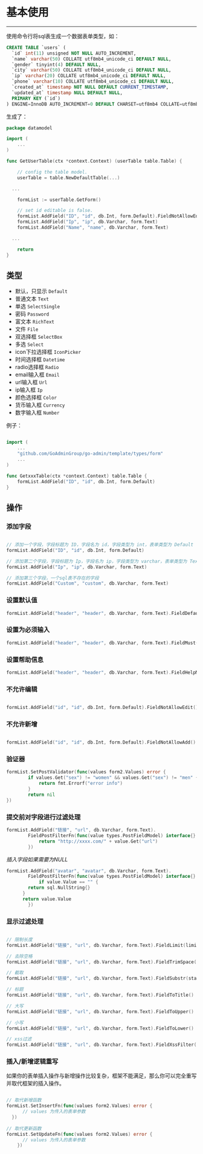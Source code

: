 # 基本使用
---

使用命令行将sql表生成一个数据表单类型，如：

```sql
CREATE TABLE `users` (
  `id` int(11) unsigned NOT NULL AUTO_INCREMENT,
  `name` varchar(50) COLLATE utf8mb4_unicode_ci DEFAULT NULL,
  `gender` tinyint(4) DEFAULT NULL,
  `city` varchar(50) COLLATE utf8mb4_unicode_ci DEFAULT NULL,
  `ip` varchar(20) COLLATE utf8mb4_unicode_ci DEFAULT NULL,
  `phone` varchar(10) COLLATE utf8mb4_unicode_ci DEFAULT NULL,
  `created_at` timestamp NOT NULL DEFAULT CURRENT_TIMESTAMP,
  `updated_at` timestamp NULL DEFAULT NULL,
  PRIMARY KEY (`id`)
) ENGINE=InnoDB AUTO_INCREMENT=0 DEFAULT CHARSET=utf8mb4 COLLATE=utf8mb4_unicode_ci;
```

生成了：

```go
package datamodel

import (
	...
)

func GetUserTable(ctx *context.Context) (userTable table.Table) {

	// config the table model.
	userTable = table.NewDefaultTable(...)

  ...

	formList := userTable.GetForm()

	// set id editable is false.
	formList.AddField("ID", "id", db.Int, form.Default).FieldNotAllowEdit()
	formList.AddField("Ip", "ip", db.Varchar, form.Text)
	formList.AddField("Name", "name", db.Varchar, form.Text)

  ...

	return
}
```

## 类型

- 默认，只显示 ```Default```
- 普通文本 ```Text```
- 单选 ```SelectSingle```
- 密码 ```Password```
- 富文本 ```RichText```
- 文件 ```File```
- 双选择框 ```SelectBox```
- 多选 ```Select```
- icon下拉选择框 ```IconPicker```
- 时间选择框 ```Datetime```
- radio选择框 ```Radio```
- email输入框 ```Email```
- url输入框 ```Url```
- ip输入框 ```Ip```
- 颜色选择框 ```Color```
- 货币输入框 ```Currency```
- 数字输入框 ```Number```

例子：

```go

import (
    ...
    "github.com/GoAdminGroup/go-admin/template/types/form"  
    ...
)

func GetxxxTable(ctx *context.Context) table.Table {
    formList.AddField("ID", "id", db.Int, form.Default)
}

```

## 操作

### 添加字段

```go

// 添加一个字段，字段标题为 ID，字段名为 id，字段类型为 int，表单类型为 Default
formList.AddField("ID", "id", db.Int, form.Default)

// 添加第二个字段，字段标题为 Ip，字段名为 ip，字段类型为 varchar，表单类型为 Text
formList.AddField("Ip", "ip", db.Varchar, form.Text)

// 添加第三个字段，一个sql表不存在的字段
formList.AddField("Custom", "custom", db.Varchar, form.Text)

```

### 设置默认值

```go
formList.AddField("header", "header", db.Varchar, form.Text).FieldDefault("header")
```

### 设置为必须输入

```go
formList.AddField("header", "header", db.Varchar, form.Text).FieldMust()
```

### 设置帮助信息

```go
formList.AddField("header", "header", db.Varchar, form.Text).FieldHelpMsg("长度应该大于5")
```

### 不允许编辑

```go

formList.AddField("id", "id", db.Int, form.Default).FieldNotAllowEdit()

```

### 不允许新增

```go

formList.AddField("id", "id", db.Int, form.Default).FieldNotAllowAdd()

```

### 验证器

```go
formList.SetPostValidator(func(values form2.Values) error {
		if values.Get("sex") != "women" && values.Get("sex") != "men" {
			return fmt.Errorf("error info")
		}
		return nil
})
```

### 提交前对字段进行过滤处理

```go
formList.AddField("链接", "url", db.Varchar, form.Text).
		FieldPostFilterFn(func(value types.PostFieldModel) interface{} {
			return "http://xxxx.com/" + value.Get("url")
		})
```

*插入字段如果需要为NULL*

```go
formList.AddField("avatar", "avatar", db.Varchar, form.Text).
		FieldPostFilterFn(func(value types.PostFieldModel) interface{} {
			if value.Value == "" {
        return sql.NullString{}
      }
      return value.Value
		})
```

### 显示过滤处理

```go

// 限制长度
formList.AddField("链接", "url", db.Varchar, form.Text).FieldLimit(limit int)

// 去除空格
formList.AddField("链接", "url", db.Varchar, form.Text).FieldTrimSpace()

// 截取
formList.AddField("链接", "url", db.Varchar, form.Text).FieldSubstr(start int, end int)

// 标题
formList.AddField("链接", "url", db.Varchar, form.Text).FieldToTitle()

// 大写
formList.AddField("链接", "url", db.Varchar, form.Text).FieldToUpper()

// 小写
formList.AddField("链接", "url", db.Varchar, form.Text).FieldToLower()

// xss过滤
formList.AddField("链接", "url", db.Varchar, form.Text).FieldXssFilter()

```

### 插入/新增逻辑重写

如果你的表单插入操作与新增操作比较复杂，框架不能满足，那么你可以完全重写并取代框架的插入操作。

```go

// 取代新增函数
formList.SetInsertFn(func(values form2.Values) error {
      // values 为传入的表单参数
  })
  
// 取代更新函数
formList.SetUpdateFn(func(values form2.Values) error {
      // values 为传入的表单参数
	})  
```